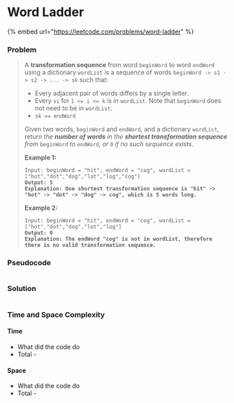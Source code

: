 # Word Ladder

{% embed url="https://leetcode.com/problems/word-ladder" %}

### Problem

> A **transformation sequence** from word `beginWord` to word `endWord` using a dictionary `wordList` is a sequence of words `beginWord -> s1 -> s2 -> ... -> sk` such that:
>
> * Every adjacent pair of words differs by a single letter.
> * Every `si` for `1 <= i <= k` is in `wordList`. Note that `beginWord` does not need to be in `wordList`.
> * `sk == endWord`
>
> Given two words, `beginWord` and `endWord`, and a dictionary `wordList`, return _the **number of words** in the **shortest transformation sequence** from_ `beginWord` _to_ `endWord`_, or_ `0` _if no such sequence exists._
>
> &#x20;
>
> **Example 1:**
>
> <pre data-overflow="wrap"><code>Input: beginWord = "hit", endWord = "cog", wordList = ["hot","dot","dog","lot","log","cog"]
> <strong>Output: 5
> </strong><strong>Explanation: One shortest transformation sequence is "hit" -> "hot" -> "dot" -> "dog" -> cog", which is 5 words long.</strong></code></pre>
>
> **Example 2:**
>
> <pre data-overflow="wrap"><code>Input: beginWord = "hit", endWord = "cog", wordList = ["hot","dot","dog","lot","log"]
> <strong>Output: 0
> </strong><strong>Explanation: The endWord "cog" is not in wordList, therefore there is no valid transformation sequence.</strong></code></pre>

### Pseudocode

```
```

### Solution

```
```

### Time and Space Complexity

#### Time

* What did the code do
* Total -

#### Space

* What did the code do
* Total -

